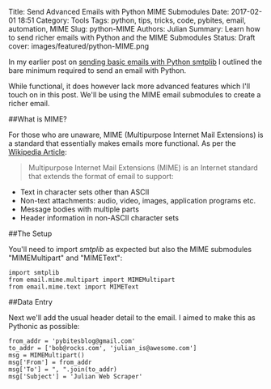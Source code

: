 Title: Send Advanced Emails with Python MIME Submodules
Date: 2017-02-01 18:51
Category: Tools
Tags: python, tips, tricks, code, pybites, email, automation, MIME
Slug: python-MIME
Authors: Julian
Summary: Learn how to send richer emails with Python and the MIME Submodules
Status: Draft
cover: images/featured/python-MIME.png

In my earlier post on [sending basic emails with Python smtplib](http://pybit.es/python-smtplib.html) I outlined the bare minimum required to send an email with Python.

While functional, it does however lack more advanced features which I'll touch on in this post. We'll be using the MIME email submodules to create a richer email.


##What is MIME?

For those who are unaware, MIME (Multipurpose Internet Mail Extensions) is a standard that essentially makes emails more functional. As per the [Wikipedia Article](https://en.wikipedia.org/wiki/MIME):

>Multipurpose Internet Mail Extensions (MIME) is an Internet standard that extends the format of email to support:
- Text in character sets other than ASCII
- Non-text attachments: audio, video, images, application programs etc.
- Message bodies with multiple parts
- Header information in non-ASCII character sets



##The Setup

You'll need to import *smtplib* as expected but also the MIME submodules "MIMEMultipart" and "MIMEText":

~~~~
import smtplib
from email.mime.multipart import MIMEMultipart
from email.mime.text import MIMEText
~~~~


##Data Entry

Next we'll add the usual header detail to the email. I aimed to make this as Pythonic as possible:

~~~~
from_addr = 'pybitesblog@gmail.com'
to_addr = ['bob@rocks.com', 'julian_is@awesome.com']
msg = MIMEMultipart()
msg['From'] = from_addr
msg['To'] = ", ".join(to_addr)
msg['Subject'] = 'Julian Web Scraper'
~~~~

